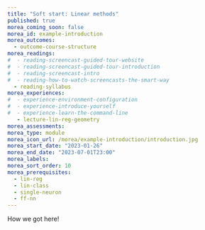 ```yaml
---
title: "Soft start: Linear methods"
published: true
morea_coming_soon: false
morea_id: example-introduction
morea_outcomes:
  - outcome-course-structure
morea_readings:
#  - reading-screencast-guided-tour-website
#  - reading-screencast-guided-tour-introduction
#  - reading-screencast-intro
#  - reading-how-to-watch-screencasts-the-smart-way
  - reading-syllabus
morea_experiences:
#  - experience-environment-configuration
#  - experience-introduce-yourself
#  - experience-learn-the-command-line
   - lecture-lin-reg-geometry
morea_assessments:
morea_type: module
morea_icon_url: /morea/example-introduction/introduction.jpg
morea_start_date: "2023-01-26"
morea_end_date: "2023-07-01T23:00"
morea_labels:
morea_sort_order: 10
morea_prerequisites:
  - lin-reg
  - lin-class
  - single-neuron
  - ff-nn
---
```


How we got here!
